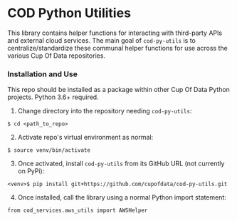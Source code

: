 # COD Python Utilities

This library contains helper functions for interacting with third-party APIs and external cloud services.
The main goal of `cod-py-utils` is to centralize/standardize these communal helper functions for use across the various Cup Of Data repositories.

### Installation and Use
This repo should be installed as a package within other Cup Of Data Python projects. Python 3.6+ required.
1. Change directory into the repository needing `cod-py-utils`:
```
$ cd <path_to_repo>
```
2. Activate repo's virtual environment as normal:
```
$ source venv/bin/activate
```
3. Once activated, install `cod-py-utils` from its GitHub URL (not currently on PyPi):
```
<venv>$ pip install git+https://github.com/cupofdata/cod-py-utils.git
```
4. Once installed, call the library using a normal Python import statement:
```
from cod_services.aws_utils import AWSHelper
```
